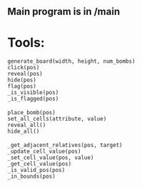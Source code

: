 ## Main program is in /main
# Tools:
`generate_board(width, height, num_bombs)`</br>
`click(pos)`</br>
`reveal(pos)`</br>
`hide(pos)`</br>
`flag(pos)`</br>
`_is_visible(pos)`</br>
`_is_flagged(pos)`</br>
</br>
`place_bomb(pos)`</br>
`set_all_cells(attribute, value)`</br>
`reveal_all()`</br>
`hide_all()`</br>
</br>
`_get_adjacent_relatives(pos, target)`</br>
`_update_cell_value(pos)`</br>
`_set_cell_value(pos, value)`</br>
`_get_cell_value(pos)`</br>
`_is_valid_pos(pos)`</br>
`_in_bounds(pos)`</br>
